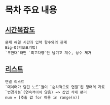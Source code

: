 # 목차 주요 내용
## [시간복잡도](시간복잡도.md)
```
문제 해결 시간과 입력 함수와의 관계
Big-O(빅오표기법)
`무한대`라면 `최고차향`만 남기고 계수, 상수 제거
```
## [리스트](list.md)
```
연결 리스트
`데이터가 담긴 노드`들이 `순차적으로 연결`된 형태의 자료
`변경가능`(연속적이이 않음) => 삽입 삭제 편리
num = [추출 값 for 이름 in range(n)]
```